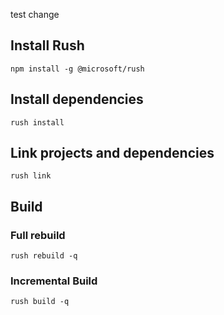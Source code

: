 test change

## Install Rush

```
npm install -g @microsoft/rush
```

## Install dependencies

```
rush install
```

## Link projects and dependencies

```
rush link
```

## Build

### Full rebuild

```
rush rebuild -q
```

### Incremental Build

```
rush build -q
```
